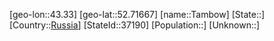 ﻿---
location: [52.71667,43.33]
type: City
tags:
- geo/City


SpocWebEntityId: 34743
isDeleted: false
confidential: public

---
[geo-lon::43.33]
[geo-lat::52.71667]
[name::Tambow]
[State::]
[Country::[Russia](geo/Continent/Europe/Russia.md)]
[StateId::37190]
[Population::]
[Unknown::]

